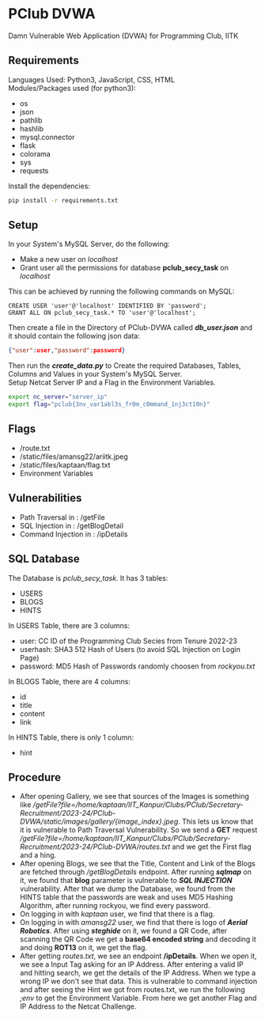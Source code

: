 # PClub DVWA
Damn Vulnerable Web Application (DVWA) for Programming Club, IITK
## Requirements
Languages Used: Python3, JavaScript, CSS, HTML<br />
Modules/Packages used (for python3):
* os
* json
* pathlib
* hashlib
* mysql.connector
* flask
* colorama
* sys
* requests
<!-- -->
Install the dependencies:
```bash
pip install -r requirements.txt
```
## Setup
In your System's MySQL Server, do the following:
* Make a new user on *localhost*
* Grant user all the permissions for database **pclub_secy_task** on *localhost*
<!-- -->
This can be achieved by running the following commands on MySQL:
```mysql
CREATE USER 'user'@'localhost' IDENTIFIED BY 'password';
GRANT ALL ON pclub_secy_task.* TO 'user'@'localhost';
```
Then create a file in the Directory of PClub-DVWA called ***db_user.json*** and it should contain the following json data:
```json
{"user":user,"password":password}
```
Then run the ***create_data.py*** to Create the required Databases, Tables, Columns and Values in your System's MySQL Server.<br />
Setup Netcat Server IP and a Flag in the Environment Variables.
```bash
export nc_server="server_ip"
export flag="pclub{3nv_var1abl3s_fr0m_c0mmand_1nj3ct10n}"
```
## Flags
* /route.txt
* /static/files/amansg22/ariitk.jpeg
* /static/files/kaptaan/flag.txt
* Environment Variables
## Vulnerabilities
* Path Traversal in : /getFile
* SQL Injection in : /getBlogDetail
* Command Injection in : /ipDetails
## SQL Database
The Database is *pclub_secy_task*. It has 3 tables:
* USERS
* BLOGS
* HINTS
<!-- -->
In USERS Table, there are 3 columns:
* user: CC ID of the Programming Club Secies from Tenure 2022-23
* userhash: SHA3 512 Hash of Users (to avoid SQL Injection on Login Page)
* password: MD5 Hash of Passwords randomly choosen from *rockyou.txt* 
<!-- -->
In BLOGS Table, there are 4 columns:
* id
* title
* content
* link
<!-- -->
In HINTS Table, there is only 1 column:
* hint
## Procedure
* After opening Gallery, we see that sources of the Images is something like */getFile?file=/home/kaptaan/IIT_Kanpur/Clubs/PClub/Secretary-Recruitment/2023-24/PClub-DVWA/static/images/gallery/{image_index}.jpeg*. This lets us know that it is vulnerable to Path Traversal Vulnerability. So we send a **GET** request */getFile?file=/home/kaptaan/IIT_Kanpur/Clubs/PClub/Secretary-Recruitment/2023-24/PClub-DVWA/routes.txt* and we get the First flag and a hing.
* After opening Blogs, we see that the Title, Content and Link of the Blogs are fetched through */getBlogDetails* endpoint. After running ***sqlmap*** on it, we found that **blog** parameter is vulnerable to ***SQL INJECTION*** vulnerability. After that we dump the Database, we found from the HINTS table that the passwords are weak and uses MD5 Hashing Algorithm, after running rockyou, we find every password.
* On logging in with *kaptaan* user, we find that there is a flag.
* On logging in with *amansg22* user, we find that there is logo of ***Aerial Robotics***. After using ***steghide*** on it, we found a QR Code, after scanning the QR Code we get a **base64 encoded string** and decoding it and doing **ROT13** on it, we get the flag.
* After getting *routes.txt*, we see an endpoint **/ipDetails**. When we open it, we see a Input Tag asking for an IP Address. After entering a valid IP and hitting search, we get the details of the IP Address. When we type a wrong IP we don't see that data. This is vulnerable to command injection and after seeing the Hint we got from routes.txt, we run the following *;env* to get the Environment Variable. From here we get another Flag and IP Address to the Netcat Challenge.
